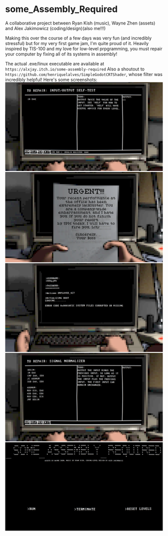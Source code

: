 # some_Assembly_Required
 A collaborative project between Ryan Kish (music), Wayne Zhen (assets) and Alex Jakimowicz (coding/design)(also me!!!)

 Making this over the course of a few days was very fun (and incredibly stressful) but for my very first game jam, I'm quite proud of it.
 Heavily inspired by TIS-100 and my love for low-level prpgramming, you must repair your computer by fixing all of its systems in assembly!

 The actual .exe/linux executable are available at `https://alxjay.itch.io/some-assembly-required`
 Also a shoutout to `https://github.com/henriquelalves/SimpleGodotCRTShader`, whose filter was incredibly helpful!
 Here's some screenshots:
 ![alt text](https://github.com/Ctoagn1/some_Assembly_Required/blob/main/img/Screenshot1.png?raw=true)
 ![alt text](https://github.com/Ctoagn1/some_Assembly_Required/blob/main/img/Screenshot2.png?raw=true)
 ![alt text](https://github.com/Ctoagn1/some_Assembly_Required/blob/main/img/Screenshot3.png?raw=true)
 ![alt text](https://github.com/Ctoagn1/some_Assembly_Required/blob/main/img/Screenshot4.png?raw=true)
 ![alt text](https://github.com/Ctoagn1/some_Assembly_Required/blob/main/img/Screenshot5.png?raw=true)
